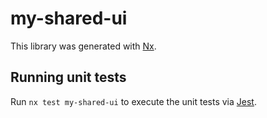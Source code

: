 # my-shared-ui

This library was generated with [Nx](https://nx.dev).

## Running unit tests

Run `nx test my-shared-ui` to execute the unit tests via [Jest](https://jestjs.io).

